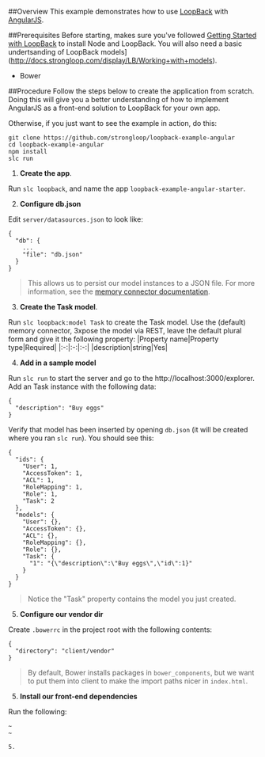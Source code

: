 ##Overview
This example demonstrates how to use [LoopBack](http://loopback.io) with [AngularJS](http://angularjs.org/).

##Prerequisites
Before starting, makes sure you've followed [Getting Started with LoopBack](http://docs.strongloop.com/display/LB/Getting+started+with+LoopBack) to install Node and LoopBack. You will also need a basic undertsanding of LoopBack models](http://docs.strongloop.com/display/LB/Working+with+models).

- Bower

##Procedure
Follow the steps below to create the application from scratch. Doing this will give you a better understanding of how to implement AngularJS as a front-end solution to LoopBack for your own app.

Otherwise, if you just want to see the example in action, do this:
```
git clone https://github.com/strongloop/loopback-example-angular
cd loopback-example-angular
npm install
slc run
```

1. **Create the app**.

  Run `slc loopback`, and name the app `loopback-example-angular-starter`.

2. **Configure db.json**

  Edit `server/datasources.json` to look like:
  ```
  {
    "db": {
      ...
      "file": "db.json"
    }
  }
  ```

  >This allows us to persist our model instances to a JSON file. For more information, see the [memory connector documentation](http://docs.strongloop.com/display/LB/Memory+connector#Memoryconnector-Datapersistance).

3. **Create the Task model**.

  Run `slc loopback:model Task` to create the Task model. Use the (default) memory connector, 3xpose the model via REST, leave the default plural form and give it the following property:
  |Property name|Property type|Required|
  |:-:|:-:|:-:|
  |description|string|Yes|

4. **Add in a sample model**

  Run `slc run` to start the server and go to the http://localhost:3000/explorer. Add an Task instance with the following data:
  ```
  {
    "description": "Buy eggs"
  }
  ```
  
  Verify that model has been inserted by opening `db.json` (it will be created where you ran `slc run`). You should see this:
  ```
  {
    "ids": {
      "User": 1,
      "AccessToken": 1,
      "ACL": 1,
      "RoleMapping": 1,
      "Role": 1,
      "Task": 2
    },
    "models": {
      "User": {},
      "AccessToken": {},
      "ACL": {},
      "RoleMapping": {},
      "Role": {},
      "Task": {
        "1": "{\"description\":\"Buy eggs\",\"id\":1}"
      }
    }
  }
  ```
  
  >Notice the "Task" property contains the model you just created.

5. **Configure our vendor dir**

  Create `.bowerrc` in the project root with the following contents:
  ```
  {
    "directory": "client/vendor"
  }
  ```

  >By default, Bower installs packages in `bower_components`, but we want to put them into client to make the import paths nicer in `index.html`.

5. **Install our front-end dependencies**

  Run the following:
  ```
~
~

5. 
